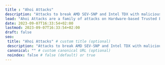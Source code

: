 ```yaml
---
title : "Ahoi Attacks"
description: "Attacks to break AMD SEV-SNP and Intel TDX with malicious notifications."
lead: "Ahoi Attacks are a family of attacks on Hardware-based Trusted Execution Environments (TEEs) to break AMD SEV-SNP and Intel TDX."
date: 2023-09-07T16:33:54+02:00
lastmod: 2023-09-07T16:33:54+02:00
draft: false
seo:
 title: "Ahoi Attacks" # custom title (optional)
 description: "Attacks to break AMD SEV-SNP and Intel TDX with malicious notifications." # custom description (recommended)
 canonical: "" # custom canonical URL (optional)
 noindex: false # false (default) or true
---
```

